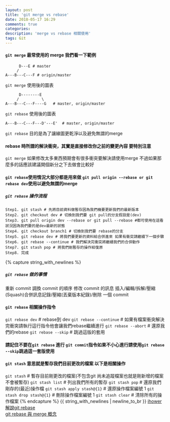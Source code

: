 ```yaml
---
layout: post
title: 'git merge vs rebase'
date: 2018-05-17 16:29
comments: true
categories:
description: 'merge vs rebase 相關使用'
tags: Git
---
```

#### `git merge` 最常使用的 merge 我們看一下範例
```
      D---E # master
     /
A---B---C---F # origin/master
```
`git merge` 使用後的圖表
```
      D--------E
     /          \
A---B---C---F----G   # master, origin/master
```
`git rebase` 使用後的圖表
```
A---B---C---F---D'---E'  # master, origin/master
```

`git rebase` 目的是為了讓線圖更乾淨以及避免無謂的merge
#### rebase 時所謂的解決衝突，其實是直接修改你之前的變更內容 要特別注意
`git merge` 如果修改太多東西預期會有很多衝突要解決請使用merge 不過如果那麼多的話應該建議開個新分之下去做會比較好
#### `git rebase`使用情況大部分都是用來做 `git pull origin --rebase or git rebase dev`使用以避免無謂的merge
##### `git rebase` 操作流程
```
Step1. git stash # 先將目前資料做暫存因為我們機要更新我們的最新版本
Step2. git checkout dev # 切換到我們要 git pull的分支假設是(dev)
Step3. git pull origin dev --rebase or git pull --rebase #都可使用在這看狀況因為我們要的是dev最新的狀態
Step4. git checkout branch1 # 切換到我們要 rebase的分支
Step5. git rebase dev # 將我們要更新的資料給合併進來 如果有衝突請繼續下一個步驟
Step6. git rebase --continue # 我們解決完衝突將繼續我們的合併動作
Step7. git stash pop # 將我們剛暫存的操作給復原
Step8. 完成
```
{% capture string_with_newlines %}
##### `git rebase` 做的事情
重新 commit
調換 commit 的順序
修改 commit 的訊息
插入/編輯/拆解/壓縮(Squash)合併訊息記錄/壓縮(丟棄版本紀錄)/刪除 一個 commit
#### `git rebase` 相關操作指令
`git rebase dev` # rebase到 dev
`git rebase --continue` # 如果有檔案衝突解決完衝突請執行這行指令他會讓我們rebase繼續進行
`git rebase --abort` # 還原我們的rebase
`git rebase --skip` # 跳過這版的套用
#### 請記住不要在`git rebase` 進行 `git commit`指令如果不小心進行請使用`git rebase --skip`跳過這一套版使用
#### `git stash` 意思就是暫存我們目前更改的檔案 以下是相關操作
`git stash` # 暫存目前剛更改的檔案(不包含git 尚未追蹤檔案也就是剛新增的檔案不會被暫存)
`git stash list` # 列出我們所有的暫存
`git stash pop` # 還原我們剛存的(最近)操作檔
`git stash apply stash@{1}` # 還原操作檔案編號 1
`git stash drop stash@{1}` # 刪除操作檔案編號 1
`git stash clear` # 清除所有的操作檔案
{% endcapture %}
{{ string_with_newlines | newline_to_br }}
[ihower解說git rebase](https://ihower.tw/blog/archives/3843)<br>
[git rebase 與 merge 概念](https://www.slideshare.net/WillHuangTW/git-merge-rebase)
